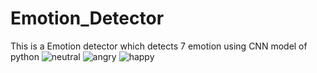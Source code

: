 # Emotion_Detector
This is a Emotion detector which detects 7 emotion using CNN model of python
![neutral](https://user-images.githubusercontent.com/77182591/162812483-7eda73db-9e3f-4a51-a61e-1240936f5d8b.png)
![angry](https://user-images.githubusercontent.com/77182591/162812434-c268c7c6-3c11-4930-9073-38ebdbc07036.png)
![happy](https://user-images.githubusercontent.com/77182591/162812468-7ae18ff6-1468-4825-863f-7cc1e4076885.png)
